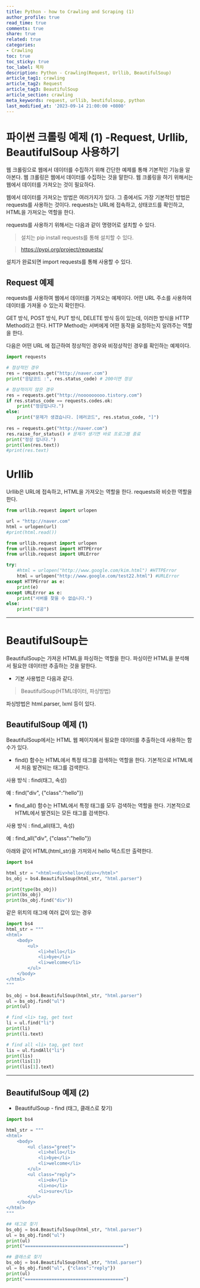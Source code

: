 ```yaml
---
title: Python - how to Crawling and Scraping (1)
author_profile: true
read_time: true
comments: true
share: true
related: true
categories:
- Crawling
toc: true
toc_sticky: true
toc_label: 목차
description: Python - Crawling(Request, Urllib, BeautifulSoup)
article_tag1: crawling
article_tag2: Request  
article_tag3: BeautifulSoup
article_section: crawling
meta_keywords: request, urllib, beutifulsoup, python
last_modified_at: '2023-09-14 21:00:00 +0800'
---
```


# 파이썬 크롤링 예제 (1) -Request, Urllib, BeautifulSoup 사용하기
웹 크롤링으로 웹에서 데이터를 수집하기 위해 간단한 예제를 통해 기본적인 기능을 알아본다.
웹 크롤링은 웹에서 데이터를 수집하는 것을 말한다. 웹 크롤링을 하기 위해서는 웹에서 데이터를 가져오는 것이 필요하다.

웹에서 데이터를 가져오는 방법은 여러가지가 있다.
그 중에서도 가장 기본적인 방법은 requests를 사용하는 것이다.
requests는 URL에 접속하고, 상태코드를 확인하고, HTML을 가져오는 역할을 한다.

requests를 사용하기 위해서는 다음과 같이 명령어로 설치할 수 있다.

> 설치는 pip install requests를 통해 설치할 수 있다.

> https://pypi.org/project/requests/

설치가 완료되면 import requests를 통해 사용할 수 있다.


## Request 예제

requests를 사용하여 웹에서 데이터를 가져오는 예제이다.
어떤 URL 주소를 사용하여 데이터를 가져올 수 있는지 확인한다. 

GET 방식, POST 방식, PUT 방식, DELETE 방식 등이 있는데, 이러한 방식을 HTTP Method라고 한다.
HTTP Method는 서버에게 어떤 동작을 요청하는지 알려주는 역할을 한다.

다음은 어떤 URL 에 접근하여 정상적인 경우와 비정상적인 경우를 확인하는 예제이다.

``` py
import requests

# 정상적인 경우
res = requests.get("http://naver.com")
print("응답코드 :", res.status_code) # 200이면 정상

# 정상적이지 않은 경우
res = requests.get("http://nooooooooo.tistory.com")
if res.status_code == requests.codes.ok:
    print("정상입니다.")
else:
    print("문제가 생겼습니다. [에러코드", res.status_code, "]")
    
res = requests.get("http://naver.com")
res.raise_for_status() # 문제가 생기면 바로 프로그램 종료
print("정상 입니다.")
print(len(res.text))
#print(res.text)
```


# Urllib
Urllib은 URL에 접속하고, HTML을 가져오는 역할을 한다.
requests와 비슷한 역할을 한다.

```py
from urllib.request import urlopen

url = "http://naver.com"
html = urlopen(url)
#print(html.read())

from urllib.request import urlopen
from urllib.request import HTTPError
from urllib.request import URLError

try:
    #html = urlopen("http://www.google.com/kim.html") #HTTPError
    html = urlopen("http://www.google.com/test22.html") #URLError
except HTTPError as e:
    print(e)
except URLError as e:
    print("서버를 찾을 수 없습니다.")
else:
    print("성공")
```
---------

# BeautifulSoup는
BeautifulSoup는 가져온 HTML을 파싱하는 역할을 한다.
파싱이란 HTML을 분석해서 필요한 데이터만 추출하는 것을 말한다.

- 기본 사용법은 다음과 같다.

> BeautifulSoup(HTML데이터, 파싱방법)

파싱방법은 html.parser, lxml 등이 있다.

## BeautifulSoup 예제 (1)
BeautifulSoup에서는 HTML 웹 페이지에서 필요한 데이터를 추출하는데 사용하는 함수가 있다.

- find() 함수는 HTML에서 특정 태그를 검색하는 역할을 한다. 기본적으로 HTML에서 처음 발견되는 태그를 검색한다.

사용 방식 : find(태그, 속성)

예 : find("div", {"class":"hello"})

- find_all() 함수는 HTML에서 특정 태그를 모두 검색하는 역할을 한다. 기본적으로 HTML에서 발견되는 모든 태그를 검색한다.

사용 방식 : find_all(태그, 속성)

예 : find_all("div", {"class":"hello"})

아래와 같이 HTML(html_str)을 가져와서 hello 텍스트만 출력한다.
```py
import bs4

html_str = "<html><div>hello</div></html>"
bs_obj = bs4.BeautifulSoup(html_str, "html.parser")

print(type(bs_obj))
print(bs_obj)
print(bs_obj.find("div"))
```

같은 위치의 태그에 여러 값이 있는 경우

```py
import bs4
html_str = """
<html>
    <body>
        <ul>
            <li>hello</li>
            <li>bye</li>
            <li>welcome</li>
        </ul>
    </body>
</html>
"""

bs_obj = bs4.BeautifulSoup(html_str, "html.parser")
ul = bs_obj.find("ul")
print(ul)

# find <li> tag, get text
li = ul.find("li")
print(li)
print(li.text)

# find all <li> tag, get text
lis = ul.findAll("li")
print(lis)
print(lis[1])
print(lis[1].text)
```

------------------

## BeautifulSoup 예제 (2)

- BeautifulSoup - find (태그, 클래스로 찾기)
```py
import bs4

html_str = """
<html>
    <body>
        <ul class="greet">
            <li>hello</li>
            <li>bye</li>
            <li>welcome</li>
        </ul>
        <ul class="reply">
            <li>ok</li>
            <li>no</li>
            <li>sure</li>   
        </ul>
    </body>
</html>
"""

## 태그로 찾기
bs_obj = bs4.BeautifulSoup(html_str, "html.parser")
ul = bs_obj.find("ul")   
print(ul)
print("=====================================")

## 클래스로 찾기
bs_obj = bs4.BeautifulSoup(html_str, "html.parser")
ul = bs_obj.find("ul", {"class":"reply"})
print(ul)
print("=====================================")
```
